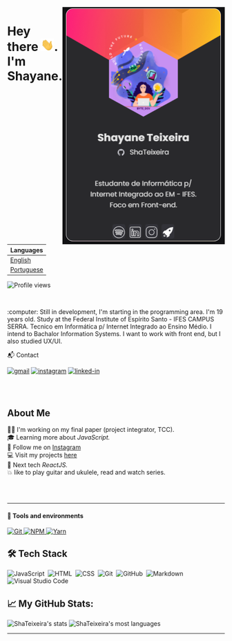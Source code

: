 <img align="right" height="550rem" src="preview/preview.png"/>

<h1 align="left">Hey there <img src="https://raw.githubusercontent.com/ABSphreak/ABSphreak/master/gifs/Hi.gif" width="30px">. I'm Shayane.</h1>
</h1>

<br />
<br />

|   Languages   |
|-----------|
|[English](README.md)| 
|[Portuguese](readme_ptBR.md)| 
 
<p align="left"> <img src="https://komarev.com/ghpvc/?username=ShaTeixeira&color=red" alt="Profile views" /> </p>

<br />

<p align="left"> 
  :computer: Still in development, I'm starting in the programming area. I'm 19 years old. Study at the Federal Institute of Espírito Santo - IFES CAMPUS SERRA. Tecnico em Informática p/ Internet Integrado ao Ensino Médio. I intend to Bachalor Information Systems. I want to work with front end, but I also studied UX/UI.
</p>


📬 Contact

[![gmail](https://img.shields.io/badge/Gmail-D14836?style=for-the-badge&logo=Gmail&logoColor=white)](mailto:mailto:shayaneteixeira@gmail.com)
[![instagram](https://img.shields.io/badge/Instagram-E4405F?style=for-the-badge&logo=instagram&logoColor=white)](https://www.instagram.com/shay_teixeir02/)
[![linked-in](https://img.shields.io/badge/Linkedin-0077B5?style=for-the-badge&logo=LinkedIn&logoColor=white)](https://www.linkedin.com/in/shayane-teixeira-4520b2196/)
   
<br />
<br />
<!-- About -->

## About Me
  👩‍🎓 I'm working on my final paper (project integrator, TCC).
  <br />
  🎓 Learning more about *JavaScript.* 
  <br />
  🔆 Follow me on [Instagram](https://www.instagram.com/byte__dev/)
  <br />
  💻 Visit my projects [here](https://github.com/ShaTeixeira?tab=repositories)
  <br />
  🔷 Next tech *ReactJS.*
  <br />
  💥 like to play guitar and ukulele, read and watch series.
  
<br><br>

---
#### :wrench: Tools and environments

<!-- GIT -->
<a href="#">
      <img alt="Git" src="https://img.shields.io/badge/Git-F05032.svg?style=for-the-badge&logo=git&logoColor=white" />
</a>
<!-- NPM -->
<a href="#">
      <img alt="NPM" src="https://img.shields.io/badge/NPM-CB3837.svg?style=for-the-badge&logo=npm&logoColor=white" />
</a>
<!-- YARN -->
<a href="#">
      <img alt="Yarn" src="https://img.shields.io/badge/Yarn-2C8EBB.svg?style=for-the-badge&logo=yarn&logoColor=white" />
</a>


## 🛠 Tech Stack

![JavaScript](https://img.shields.io/badge/-JavaScript-05122A?style=for-the-badge&logo=JAVASCRIPT&logoColor=javascript)&nbsp;
![HTML](https://img.shields.io/badge/-HTML-05122A?style=for-the-badge&logo=HTML5&logoColor=html)&nbsp;
![CSS](https://img.shields.io/badge/-CSS-05122A?style=for-the-badge&logo=CSS3&logoColor=css)&nbsp;
![Git](https://img.shields.io/badge/-Git-05122A?style=for-the-badge&logo=GIT&logoColor=git)&nbsp;
![GitHub](https://img.shields.io/badge/-GitHub-05122A?style=for-the-badge&logo=GITHUB&logoColor=github)&nbsp;
![Markdown](https://img.shields.io/badge/-Markdown-05122A?style=for-the-badge&logo=MARKDOWN&logoColor=Markdown)&nbsp;
![Visual Studio Code](https://img.shields.io/badge/-Visual%20Studio%20Code-05122A?style=for-the-badge&logo=Visual-Studio-Code&logoColor=vscode)&nbsp;


## 📈 My GitHub Stats:

<p align="left">
<img width="500em" src="https://github-readme-stats.vercel.app/api?username=ShaTeixeira&show_icons=true&theme=vision-friendly-dark" alt="ShaTeixeira's stats"/>
<img width="500em" src="https://github-readme-stats.vercel.app/api/top-langs/?username=ShaTeixeira&layout=compact&theme=vision-friendly-dark" alt="ShaTeixeira's most languages"/>
</p>

---
